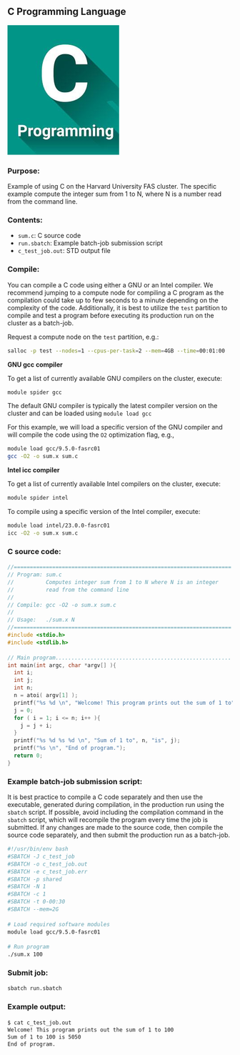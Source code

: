 ## C Programming Language
![C Logo](Images/c-logo.png)

### Purpose:

Example of using C on the Harvard University FAS cluster. The specific
example compute the integer sum from 1 to N, where N is a number read
from the command line.

### Contents:

* <code>sum.c</code>: C source code
* <code>run.sbatch</code>: Example batch-job submission script
* <code>c_test_job.out</code>: STD output file

### Compile:

You can compile a C code using either a GNU or an Intel compiler. We
recommend jumping to a compute node for compiling a C program as the
compilation could take up to few seconds to a minute depending on the
complexity of the code. Additionally, it is best to utilize the `test`
partition to compile and test a program before executing its
production run on the cluster as a batch-job.

Request a compute node on the `test` partition, e.g.:
```bash
salloc -p test --nodes=1 --cpus-per-task=2 --mem=4GB --time=00:01:00
```

**GNU gcc compiler**

To get a list of currently available GNU compilers on the cluster,
execute:
```bash
module spider gcc
```

The default GNU compiler is typically the latest compiler version on
the cluster and can be loaded using `module load gcc`

For this example, we will load a specific version of the GNU compiler
and will compile the code using the `O2` optimization flag, e.g.,
```bash
module load gcc/9.5.0-fasrc01
gcc -O2 -o sum.x sum.c
``` 

**Intel icc compiler**

To get a list of currently available Intel compilers on the cluster,
execute:
```bash
module spider intel
```
To compile using a specific version of the Intel compiler, execute:
```bash
module load intel/23.0.0-fasrc01
icc -O2 -o sum.x sum.c
``` 

### C source code:

```c
//====================================================================
// Program: sum.c
//          Computes integer sum from 1 to N where N is an integer
//          read from the command line
//
// Compile: gcc -O2 -o sum.x sum.c
//
// Usage:   ./sum.x N
//====================================================================
#include <stdio.h>
#include <stdlib.h>

// Main program.......................................................
int main(int argc, char *argv[] ){
  int i;
  int j;
  int n;
  n = atoi( argv[1] );
  printf("%s %d \n", "Welcome! This program prints out the sum of 1 to", n);
  j = 0;
  for ( i = 1; i <= n; i++ ){
    j = j + i;
  }
  printf("%s %d %s %d \n", "Sum of 1 to", n, "is", j);
  printf("%s \n", "End of program.");
  return 0;
}
```

### Example batch-job submission script:

It is best practice to compile a C code separately and then use the
executable, generated during compilation, in the production run using
the `sbatch` script. If possible, avoid including the compilation
command in the `sbatch` script, which will recompile the program every
time the job is submitted. If any changes are made to the source code,
then compile the source code separately, and then submit the
production run as a batch-job.


```bash
#!/usr/bin/env bash
#SBATCH -J c_test_job
#SBATCH -o c_test_job.out
#SBATCH -e c_test_job.err
#SBATCH -p shared
#SBATCH -N 1
#SBATCH -c 1
#SBATCH -t 0-00:30
#SBATCH --mem=2G

# Load required software modules
module load gcc/9.5.0-fasrc01

# Run program
./sum.x 100
```

### Submit job:

```bash
sbatch run.sbatch
```

### Example output:

```
$ cat c_test_job.out
Welcome! This program prints out the sum of 1 to 100 
Sum of 1 to 100 is 5050 
End of program. 
```